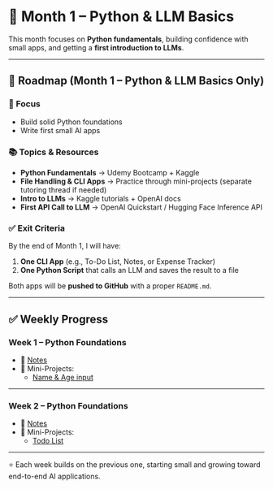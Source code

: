 # 📘 Month 1 – Python & LLM Basics  

This month focuses on **Python fundamentals**, building confidence with small apps, and getting a **first introduction to LLMs**.  

---

## 📅 Roadmap (Month 1 – Python & LLM Basics Only)  

### 🎯 Focus
- Build solid Python foundations  
- Write first small AI apps  

### 📚 Topics & Resources
- **Python Fundamentals** → Udemy Bootcamp + Kaggle  
- **File Handling & CLI Apps** → Practice through mini-projects (separate tutoring thread if needed)  
- **Intro to LLMs** → Kaggle tutorials + OpenAI docs  
- **First API Call to LLM** → OpenAI Quickstart / Hugging Face Inference API  

### ✅ Exit Criteria
By the end of Month 1, I will have:  
1. **One CLI App** (e.g., To-Do List, Notes, or Expense Tracker)  
2. **One Python Script** that calls an LLM and saves the result to a file  

Both apps will be **pushed to GitHub** with a proper `README.md`.  

---

## ✅ Weekly Progress  

### Week 1 – Python Foundations  
- 📝 [Notes](week-01/notes.md)  
- 📂 Mini-Projects:  
  - [Name & Age input](week-01/mini-projects/01_name_age/README.md)  

---

### Week 2 – Python Foundations  
- 📝 [Notes](week-02/notes.md)  
- 📂 Mini-Projects:  
  - [Todo List](week-02/mini-projects/02_todo_cli/README.md)  

---


⭐ Each week builds on the previous one, starting small and growing toward end-to-end AI applications.
